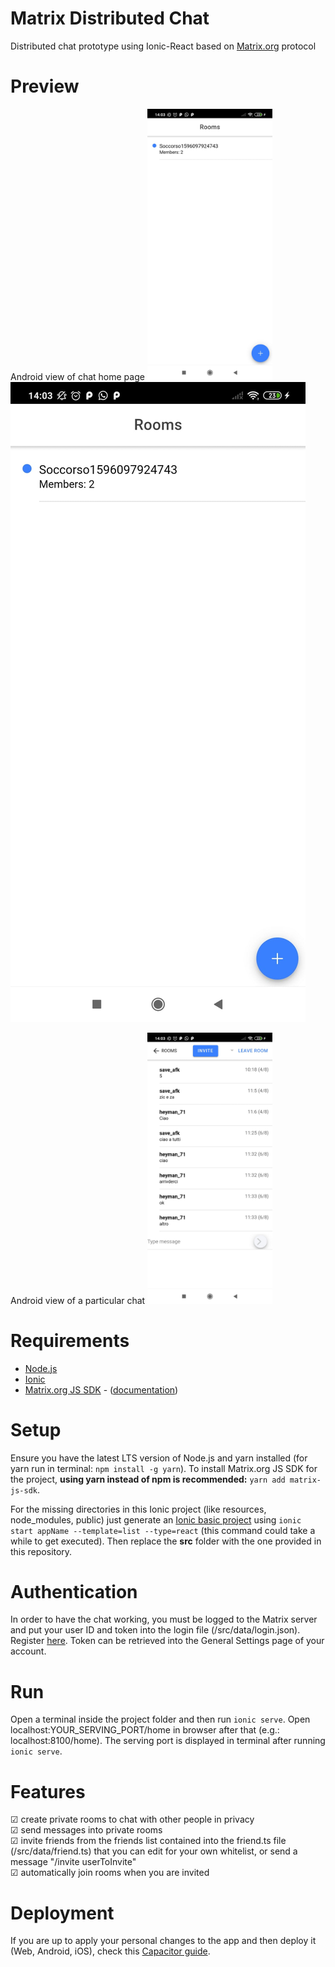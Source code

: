 # Matrix Distributed Chat
Distributed chat prototype using Ionic-React based on [Matrix.org](https://matrix.org) protocol

# Preview
Android view of chat home page
<img src="screenshots/preview1.jpeg" alt="Home screenshot" width="200"/>
![Home screenshot](screenshots/preview1.jpeg)  

Android view of a particular chat
<img src="screenshots/preview2.jpeg" alt="Group chat screenshot" width="200"/>

# Requirements
+ [Node.js](https://nodejs.org/it/download/)
+ [Ionic](https://ionicframework.com/docs/intro/cli)
+ [Matrix.org JS SDK](https://github.com/matrix-org/matrix-js-sdk) - ([documentation](http://matrix-org.github.io/matrix-js-sdk/8.0.0/index.html))

# Setup
Ensure you have the latest LTS version of Node.js and yarn installed (for yarn run in terminal: `npm install -g yarn`).
To install Matrix.org JS SDK for the project, **using yarn instead of npm is recommended:** `yarn add matrix-js-sdk`. 

For the missing directories in this Ionic project (like resources, node_modules, public) just generate an [Ionic basic project](https://ionicframework.com/docs/react/your-first-app) using `ionic start appName --template=list --type=react` (this command could take a while to get executed). Then replace the **src** folder with the one provided in this repository.

# Authentication
In order to have the chat working, you must be logged to the Matrix server and put your user ID and token into the login file (/src/data/login.json). Register [here](https://element.io/get-started). Token can be retrieved into the General Settings page of your account.

# Run
Open a terminal inside the project folder and then run `ionic serve`. Open localhost:YOUR_SERVING_PORT/home in browser after that (e.g.: localhost:8100/home).
The serving port is displayed in terminal after running `ionic serve`.

# Features
&#x2611; create private rooms to chat with other people in privacy  
&#x2611; send messages into private rooms  
&#x2611; invite friends from the friends list contained into the friend.ts file (/src/data/friend.ts) that you can edit for your own whitelist, or send a message "/invite userToInvite"  
&#x2611; automatically join rooms when you are invited

# Deployment
If you are up to apply your personal changes to the app and then deploy it  (Web, Android, iOS), check this [Capacitor guide](https://capacitorjs.com/docs/getting-started/with-ionic).
